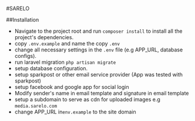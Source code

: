 #SARELO


##Installation
* Navigate to the project root and run `composer install` to install all the project's dependencies.
* copy `.env.example` and name the copy `.env`
* change all necessary settings in the  `.env` file (e.g APP_URL, database configs).
* run laravel migration `php artisan migrate`
* setup database configuration.
* setup sparkpost or other email service provider (App was tested with sparkpost)
* setup facebook and google app for social login
* Modify sender's name in email template and signature in email template
* setup a subdomain to serve as cdn for uploaded images e.g `media.sarelo.com`
* change APP_URL in`env.example` to the site domain
